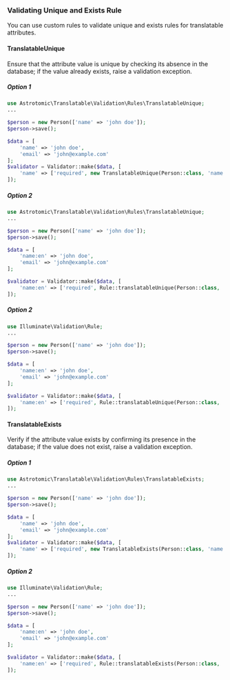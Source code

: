 ### **Validating Unique and Exists Rule**

You can use custom rules to validate unique and exists rules for translatable attributes.

#### TranslatableUnique

Ensure that the attribute value is unique by checking its absence in the database; if the value already exists, raise a validation exception.

##### Option 1

```php
use Astrotomic\Translatable\Validation\Rules\TranslatableUnique;
...

$person = new Person(['name' => 'john doe']);
$person->save();

$data = [
    'name' => 'john doe',
    'email' => 'john@example.com'
];
$validator = Validator::make($data, [
    'name' => ['required', new TranslatableUnique(Person::class, 'name')],
]);

```

##### Option 2

```php
use Astrotomic\Translatable\Validation\Rules\TranslatableUnique;
...

$person = new Person(['name' => 'john doe']);
$person->save();

$data = [
    'name:en' => 'john doe',
    'email' => 'john@example.com'
];

$validator = Validator::make($data, [
    'name:en' => ['required', Rule::translatableUnique(Person::class, 'name:en')],
]);

```

##### Option 2

```php
use Illuminate\Validation\Rule;
...

$person = new Person(['name' => 'john doe']);
$person->save();

$data = [
    'name:en' => 'john doe',
    'email' => 'john@example.com'
];

$validator = Validator::make($data, [
    'name:en' => ['required', Rule::translatableUnique(Person::class, 'name:en')],
]);

```


#### TranslatableExists

Verify if the attribute value exists by confirming its presence in the database; if the value does not exist, raise a validation exception.


##### Option 1
```php
use Astrotomic\Translatable\Validation\Rules\TranslatableExists;
...

$person = new Person(['name' => 'john doe']);
$person->save();

$data = [
    'name' => 'john doe',
    'email' => 'john@example.com'
];
$validator = Validator::make($data, [
    'name' => ['required', new TranslatableExists(Person::class, 'name')],
]);
```

##### Option 2
```php
use Illuminate\Validation\Rule;
...

$person = new Person(['name' => 'john doe']);
$person->save();

$data = [
    'name:en' => 'john doe',
    'email' => 'john@example.com'
];

$validator = Validator::make($data, [
    'name:en' => ['required', Rule::translatableExists(Person::class, 'name:en')],
]);
```